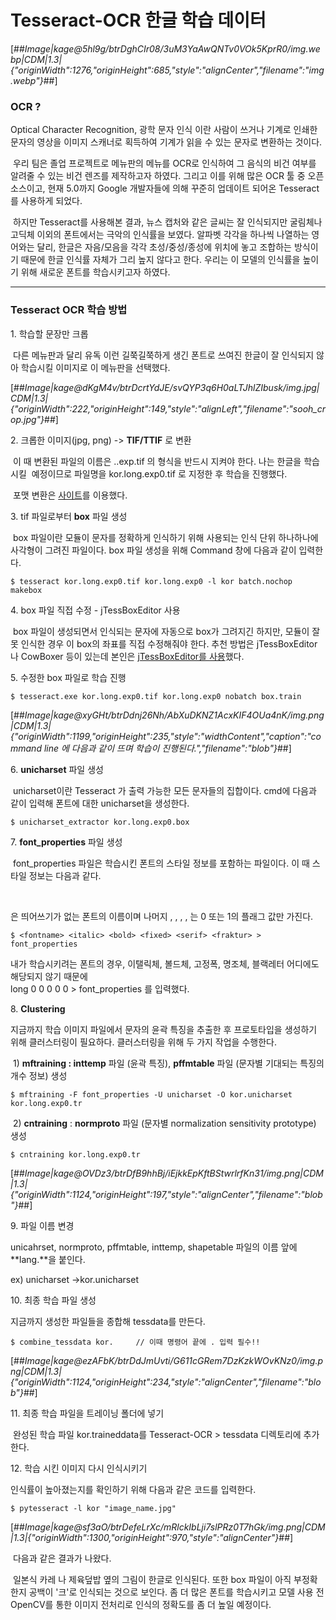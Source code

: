 # Tesseract-OCR 한글 학습 데이터


[##_Image|kage@5hl9g/btrDghCIr08/3uM3YaAwQNTv0VOk5KprR0/img.webp|CDM|1.3|{"originWidth":1276,"originHeight":685,"style":"alignCenter","filename":"img.webp"}_##]

### OCR ?

Optical Character Recognition, 광학 문자 인식 이란 사람이 쓰거나 기계로 인쇄한 문자의 영상을 이미지 스캐너로 획득하여 기계가 읽을 수 있는 문자로 변환하는 것이다.

 우리 팀은 졸업 프로젝트로 메뉴판의 메뉴를 OCR로 인식하여 그 음식의 비건 여부를 알려줄 수 있는 비건 렌즈를 제작하고자 하였다. 그리고 이를 위해 많은 OCR 툴 중 오픈 소스이고, 현재 5.0까지 Google 개발자들에 의해 꾸준히 업데이트 되어온 Tesseract를 사용하게 되었다.

 하지만 Tesseract를 사용해본 결과, 뉴스 캡처와 같은 글씨는 잘 인식되지만 굴림체나 고딕체 이외의 폰트에서는 극악의 인식률을 보였다. 알파벳 각각을 하나씩 나열하는 영어와는 달리, 한글은 자음/모음을 각각 초성/중성/종성에 위치에 놓고 조합하는 방식이기 때문에 한글 인식률 자체가 그리 높지 않다고 한다. 우리는 이 모델의 인식률을 높이기 위해 새로운 폰트를 학습시키고자 하였다.

---

### Tesseract OCR 학습 방법

1\. 학습할 문장만 크롭

 다른 메뉴판과 달리 유독 이런 길쭉길쭉하게 생긴 폰트로 쓰여진 한글이 잘 인식되지 않아 학습시킬 이미지로 이 메뉴판을 선택했다.

[##_Image|kage@dKgM4v/btrDcrtYdJE/svQYP3q6H0aLTJhlZIbusk/img.jpg|CDM|1.3|{"originWidth":222,"originHeight":149,"style":"alignLeft","filename":"sooh_crop.jpg"}_##]

2\. 크롭한 이미지(jpg, png) -> **TIF/TTIF** 로 변환

 이 때 변환된 파일의 이름은 <lang>.<font-name>.exp<num>.tif 의 형식을 반드시 지켜야 한다. 나는 한글을 학습시킬  예정이므로 파일명을 kor.long.exp0.tif 로 지정한 후 학습을 진행했다.

 포맷 변환은 [사이트](https://convertio.co/kr/jpg-tiff/)를 이용했다.

3\. tif 파일로부터 **box** 파일 생성

 box 파일이란 모듈이 문자를 정확하게 인식하기 위해 사용되는 인식 단위 하나하나에 사각형이 그려진 파일이다. box 파일 생성을 위해 Command 창에 다음과 같이 입력한다. 

```
$ tesseract kor.long.exp0.tif kor.long.exp0 -l kor batch.nochop makebox
```

4\. box 파일 직접 수정 - jTessBoxEditor 사용

 box 파일이 생성되면서 인식되는 문자에 자동으로 box가 그려지긴 하지만, 모듈이 잘못 인식한 경우 이 box의 좌표를 직접 수정해줘야 한다. 추천 방법은 jTessBoxEditor 나 CowBoxer 등이 있는데 본인은 [jTessBoxEditor를 사용](https://tctt.tistory.com/124)했다.

5\. 수정한 box 파일로 학습 진행

```
$ tesseract.exe kor.long.exp0.tif kor.long.exp0 nobatch box.train
```

[##_Image|kage@xyGHt/btrDdnj26Nh/AbXuDKNZ1AcxKIF4OUa4nK/img.png|CDM|1.3|{"originWidth":1199,"originHeight":235,"style":"widthContent","caption":"command line 에 다음과 같이 뜨며 학습이 진행된다.","filename":"blob"}_##]

6\. **unicharset** 파일 생성

 unicharset이란 Tesseract 가 출력 가능한 모든 문자들의 집합이다. cmd에 다음과 같이 입력해 폰트에 대한 unicharset을 생성한다.

```
$ unicharset_extractor kor.long.exp0.box
```

7\. **font\_properties** 파일 생성

 font\_properties 파일은 학습시킨 폰트의 스타일 정보를 포함하는 파일이다. 이 때 스타일 정보는 다음과 같다.

<fontname> <italic> <bold> <fixed> <serif> <fraktur>

<fontname>은 띄어쓰기가 없는 폰트의 이름이며 나머지 <italic>, <bold>, <fixed>, <serif>, <fraktur> 는 0 또는 1의 플래그 값만 가진다. 

```
$ <fontname> <italic> <bold> <fixed> <serif> <fraktur> > font_properties
```

내가 학습시키려는 폰트의 경우, 이탤릭체, 볼드체, 고정폭, 명조체, 블랙레터 어디에도 해당되지 않기 때문에  
long 0 0 0 0 0 > font\_properties 를 입력했다.

8\. **Clustering**

지금까지 학습 이미지 파일에서 문자의 윤곽 특징을 추출한 후 프로토타입을 생성하기 위해 클러스터링이 필요하다. 클러스터링을 위해 두 가지 작업을 수행한다.

 1) **mftraining : inttemp** 파일 (윤곽 특징), **pffmtable** 파일 (문자별 기대되는 특징의 개수 정보) 생성

```
$ mftraining -F font_properties -U unicharset -O kor.unicharset kor.long.exp0.tr
```

 2) **cntraining** : **normproto** 파일 (문자별 normalization sensitivity prototype) 생성

```
$ cntraining kor.long.exp0.tr
```

[##_Image|kage@OVDz3/btrDfB9hhBj/iEjkkEpKftBStwrlrfKn31/img.png|CDM|1.3|{"originWidth":1124,"originHeight":197,"style":"alignCenter","filename":"blob"}_##]

9\. 파일 이름 변경

unicahrset, normproto, pffmtable, inttemp, shapetable 파일의 이름 앞에 **lang.**을 붙인다.

ex) unicharset ->kor.unicharset

10\. 최종 학습 파일 생성

지금까지 생성한 파일들을 종합해 tessdata를 만든다.

```
$ combine_tessdata kor. 	// 이때 명령어 끝에 . 입력 필수!!
```

[##_Image|kage@ezAFbK/btrDdJmUvti/G611cGRem7DzKzkWOvKNz0/img.png|CDM|1.3|{"originWidth":1124,"originHeight":234,"style":"alignCenter","filename":"blob"}_##]

11\. 최종 학습 파일을 트레이닝 폴더에 넣기

 완성된 학습 파일 kor.traineddata를 Tesseract-OCR > tessdata 디렉토리에 추가한다.

12\. 학습 시킨 이미지 다시 인식시키기

인식률이 높아졌는지를 확인하기 위해 다음과 같은 코드를 입력한다.

```
$ pytesseract -l kor "image_name.jpg"
```

[##_Image|kage@sf3aO/btrDefeLrXc/mRlckIbLji7slPRz0T7hGk/img.png|CDM|1.3|{"originWidth":1300,"originHeight":970,"style":"alignCenter"}_##]

 다음과 같은 결과가 나왔다.

 일본식 카레 나 제육덮밥 옆의 그림이 한글로 인식된다. 또한 box 파일이 아직 부정확한지 공백이 '크'로 인식되는 것으로 보인다. 좀 더 많은 폰트를 학습시키고 모델 사용 전 OpenCV를 통한 이미지 전처리로 인식의 정확도를 좀 더 높일 예정이다.
